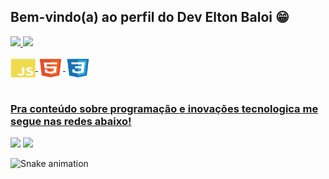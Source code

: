 
## Bem-vindo(a) ao perfil do Dev Elton Baloi 😁

 <div>
  <a href="https://github.com/eltonbaloi">
  <img height="180em" src="https://github-readme-stats.vercel.app/api?username=eltonbaloi&show_icons=true&theme=tokyonight&include_all_commits=true&count_private=true"/>
  <img height="180em" src="https://github-readme-stats.vercel.app/api/top-langs/?username=eltonbaloi&layout=compact&langs_count=6&theme=tokyonight"/>
</div>
<div style="display: inline_block"><br>
  <img align="center" alt="Js" height="30" width="40" src="https://raw.githubusercontent.com/devicons/devicon/master/icons/javascript/javascript-plain.svg">
  <img align="center" alt="HTML" height="30" width="40" src="https://raw.githubusercontent.com/devicons/devicon/master/icons/html5/html5-original.svg">
  <img align="center" alt="CSS" height="30" width="40" src="https://raw.githubusercontent.com/devicons/devicon/master/icons/css3/css3-original.svg">
</div>
 
 <br>
 
  ### Pra conteúdo sobre programação e inovações tecnologica me segue nas redes abaixo!
 
<div> 
  <a href="https://www.youtube.com/channel/UCwbOVG9BEU9dTo_dhbkBm_w" target="_Youtube"><img src="https://img.shields.io/badge/YouTube-FF0000?style=for-the-badge&logo=youtube&logoColor=white" target="_blank"></a>
  <a href="https://www.linkedin.com/in/elton-baloi-12ab54a7/" target="_Linkedin"><img src="https://img.shields.io/badge/-LinkedIn-%230077B5?style=for-the-badge&logo=linkedin&logoColor=white" target="_blank"></a> 
 
  ![Snake animation](https://github.com/eltonbaloi/develtonbaloi/blob/output/github-contribution-grid-snake.svg)

</div>
